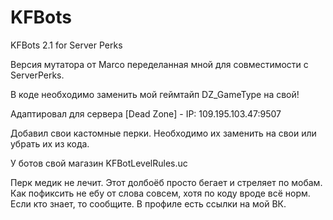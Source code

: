 # KFBots
KFBots 2.1 for Server Perks

Версия мутатора от Marco переделанная мной для совместимости с ServerPerks.

В коде необходимо заменить мой геймтайп DZ_GameType на свой!

Адаптировал для сервера [Dead Zone] - IP: 109.195.103.47:9507

Добавил свои кастомные перки. Необходимо их заменить на свои или убрать их из кода.

У ботов свой магазин KFBotLevelRules.uc

Перк медик не лечит. Этот долбоёб просто бегает и стреляет по мобам. Как пофиксить не ебу от слова совсем, хотя по коду вроде всё норм. Если кто знает, то сообщите. В профиле есть ссылки на мой ВК.
